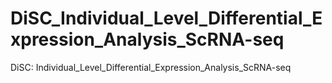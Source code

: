 # DiSC_Individual_Level_Differential_Expression_Analysis_ScRNA-seq
 DiSC: Individual_Level_Differential_Expression_Analysis_ScRNA-seq
